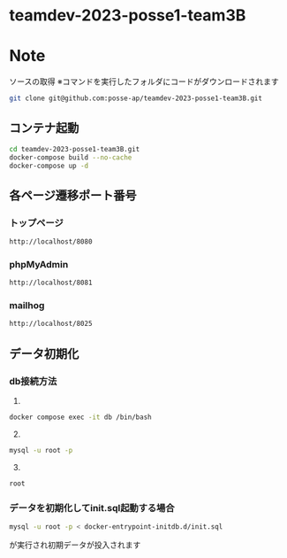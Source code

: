 # teamdev-2023-posse1-team3B

# Note

ソースの取得
※コマンドを実行したフォルダにコードがダウンロードされます

```bash
git clone git@github.com:posse-ap/teamdev-2023-posse1-team3B.git
```

## コンテナ起動

```bash
cd teamdev-2023-posse1-team3B.git 
docker-compose build --no-cache 
docker-compose up -d 
```

## 各ページ遷移ポート番号

### トップページ

```bash
http://localhost/8080
```

### phpMyAdmin

```bash
http://localhost/8081
```

### mailhog
```bash
http://localhost/8025
```

## データ初期化

### db接続方法
1.
```bash
docker compose exec -it db /bin/bash
```
2.
```bash
mysql -u root -p
```
3.
```bash
root
```
### データを初期化してinit.sql起動する場合
```bash
mysql -u root -p < docker-entrypoint-initdb.d/init.sql　
```
が実行され初期データが投入されます
